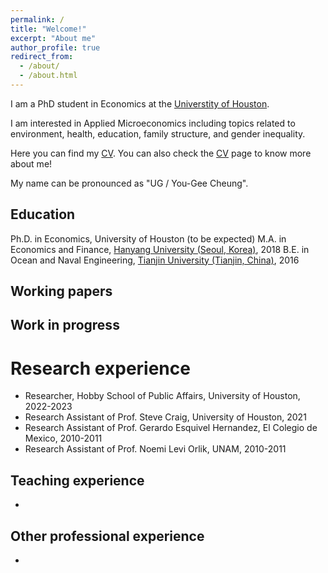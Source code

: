 ```yaml
---
permalink: /
title: "Welcome!"
excerpt: "About me"
author_profile: true
redirect_from:
  - /about/
  - /about.html
---
```


I am a PhD student in Economics at the [Universtity of Houston](https://www.uh.edu/class/economics/).

I am interested in Applied Microeconomics including topics related to environment, health, education, family structure, and gender inequality. 

Here you can find my <a href="/files/YujieZhang_CV.pdf">CV</a>. You can also check the [CV](https://yujiezhangecon.github.io/cv/) page to know more about me! 

My name can be pronounced as "UG / You-Gee Cheung". 

## Education

Ph.D. in Economics, University of Houston (to be expected) 
M.A. in Economics and Finance, [Hanyang University (Seoul, Korea)](https://site.hanyang.ac.kr/web/econeng/home), 2018 
B.E. in Ocean and Naval Engineering, [Tianjin University (Tianjin, China)](http://www.tju.edu.cn/english/index.htm), 2016

## Working papers 

## Work in progress

Research experience
======

* Researcher, Hobby School of Public Affairs, University of Houston, 2022-2023
* Research Assistant of Prof. Steve Craig, University of Houston, 2021
* Research Assistant of Prof. Gerardo Esquivel Hernandez, El Colegio de Mexico, 2010-2011
* Research Assistant of Prof. Noemi Levi Orlik, UNAM, 2010-2011

## Teaching experience

* 

## Other professional experience

* 
